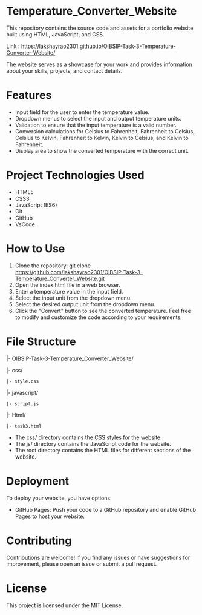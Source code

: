 
# Temperature_Converter_Website
This repository contains the source code and assets for a portfolio website built using HTML, JavaScript, and CSS.

Link : https://lakshayrao2301.github.io/OIBSIP-Task-3-Temperature-Converter-Website/

The website serves as a showcase for your work and provides information about your skills, projects, and contact details.

# Features
* Input field for the user to enter the temperature value.
* Dropdown menus to select the input and output temperature units.
* Validation to ensure that the input temperature is a valid number.
* Conversion calculations for Celsius to Fahrenheit, Fahrenheit to Celsius, Celsius to Kelvin, Fahrenheit to Kelvin, Kelvin to Celsius, and Kelvin to Fahrenheit.
* Display area to show the converted temperature with the correct unit.
  
# Project Technologies Used
* HTML5
* CSS3
* JavaScript (ES6)
* Git
* GitHub
* VsCode
 
# How to Use
1. Clone the repository: git clone https://github.com/lakshayrao2301/OIBSIP-Task-3-Temperature_Converter_Website.git
2. Open the index.html file in a web browser.
3. Enter a temperature value in the input field.
4. Select the input unit from the dropdown menu.
5. Select the desired output unit from the dropdown menu.
6. Click the "Convert" button to see the converted temperature.
Feel free to modify and customize the code according to your requirements.

# File Structure
|- OIBSIP-Task-3-Temperature_Converter_Website/

|- css/
    
    |- style.css

|- javascript/

    |- script.js

|- Html/

    |- task3.html

* The css/ directory contains the CSS styles for the website.
* The js/ directory contains the JavaScript code for the website.
* The root directory contains the HTML files for different sections of the website.

# Deployment
To deploy your website, you have options:

* GitHub Pages: Push your code to a GitHub repository and enable GitHub Pages to host your website.

# Contributing
Contributions are welcome! If you find any issues or have suggestions for improvement, please open an issue or submit a pull request.

# License
This project is licensed under the MIT License.
